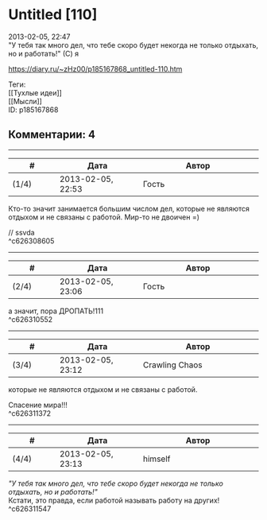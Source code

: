 Untitled [110]
==============

  
2013-02-05, 22:47  
 "У тебя так много дел, что тебе скоро будет некогда не только отдыхать, но и работать!" (С) я   
  
<https://diary.ru/~zHz00/p185167868_untitled-110.htm>  
  
Теги:  
[[Тухлые идеи]]  
[[Мысли]]  
ID: p185167868  


Комментарии: 4
--------------

  


---



|         #         |              Дата              |                     Автор                     |           ID           |
| --- | --- | --- | --- |
| (1/4) | 2013-02-05, 22:53 | Гость | c626308605 |

  
 Кто-то значит занимается большим числом дел, которые не являются отдыхом и не связаны с работой. Мир-то не двоичен =)   
   
 // ssvda   
 ^c626308605

---



|         #         |              Дата              |                     Автор                     |           ID           |
| --- | --- | --- | --- |
| (2/4) | 2013-02-05, 23:06 | Гость | c626310552 |

  
 а значит, пора ДРОПАТЬ!111   
 ^c626310552

---



|         #         |              Дата              |                     Автор                     |           ID           |
| --- | --- | --- | --- |
| (3/4) | 2013-02-05, 23:12 | Crawling Chaos | c626311372 |

  
  которые не являются отдыхом и не связаны с работой.    
   
 Спасение мира!!!   
 ^c626311372

---



|         #         |              Дата              |                     Автор                     |           ID           |
| --- | --- | --- | --- |
| (4/4) | 2013-02-05, 23:13 | himself | c626311547 |

  
  *"У тебя так много дел, что тебе скоро будет некогда не только отдыхать, но и работать!"*    
 Кстати, это правда, если работой называть работу на других!   
 ^c626311547